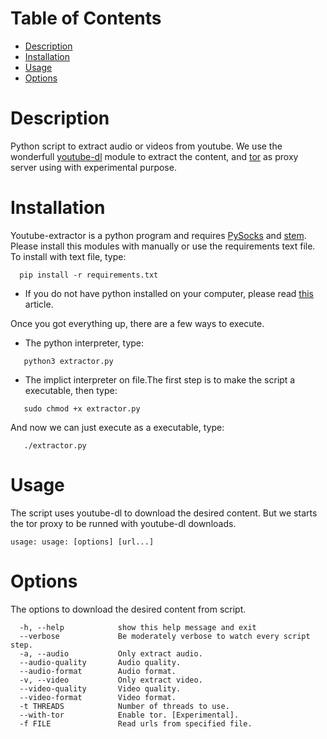 # Table of Contents
 - [Description](#description)
 - [Installation](#installation)
 - [Usage](#usage)
 - [Options](#options)

# Description
Python script to extract audio or videos from youtube. We use the wonderfull [youtube-dl](https://github.com/rg3/youtube-dl)
module to extract the content, and [tor](https://www.torproject.org) as proxy server using with experimental purpose.

# Installation
Youtube-extractor is a python program and requires [PySocks](https://pypi.org/project/PySocks/) and [stem](https://pypi.org/project/stem/). Please install this modules with manually or use the requirements text file. To install with text file, type:
```
  pip install -r requirements.txt
```

- If you do not have python installed on your computer, please read [this](http://docs.python-guide.org/en/latest/starting/install3/linux/) article.

Once you got everything up, there are a few ways to execute.
- The python interpreter, type:
```
   python3 extractor.py
```
- The implict interpreter on file.The first step is to make the script a executable, then type:
```
   sudo chmod +x extractor.py
```
And now we can just execute as a executable, type:
```
   ./extractor.py
```

# Usage
The script uses youtube-dl to download the desired content. But we starts the tor proxy to be runned with youtube-dl downloads.
```
usage: usage: [options] [url...]
```

# Options
The options to download the desired content from script.
```
  -h, --help            show this help message and exit
  --verbose             Be moderately verbose to watch every script step.
  -a, --audio           Only extract audio.
  --audio-quality       Audio quality.
  --audio-format        Audio format.
  -v, --video           Only extract video.
  --video-quality       Video quality.
  --video-format        Video format.
  -t THREADS            Number of threads to use.
  --with-tor            Enable tor. [Experimental].
  -f FILE               Read urls from specified file.
```
